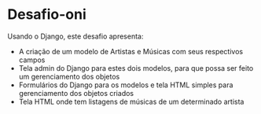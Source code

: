 # Desafio-oni
 
Usando o Django, este desafio apresenta:

- A criação de um modelo de Artistas e Músicas com seus respectivos campos
- Tela admin do Django para estes dois modelos, para que possa ser feito um gerenciamento dos objetos
- Formulários do Django para os modelos e tela HTML simples para gerenciamento dos objetos criados
- Tela HTML onde tem listagens de músicas de um determinado artista
